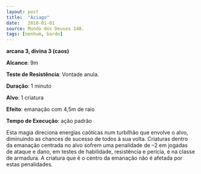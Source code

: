 ```yaml
---
layout: post
title:  "Aziago"
date:   2018-01-01
source: Mundo dos Deuses 148.
tags: [nenhum, bardo]
---
```


**arcana 3, divina 3 (caos)**

**Alcance**: 9m

**Teste de Resistência**: Vontade anula.

**Duração**: 1 minuto

**Alvo**: 1 criatura

**Efeito**: emanação com 4,5m de raio

**Tempo de Execução**: ação padrão

Esta magia direciona energias caóticas num turbilhão que envolve o alvo, diminuindo as chances de sucesso de todos à sua volta. Criaturas dentro da emanação centrada no alvo sofrem uma penalidade de –2 em jogadas de ataque e dano, em testes de habilidade, resistência e perícia, e na classe de armadura. A criatura que é o centro da emanação não é afetada por estas penalidades.
